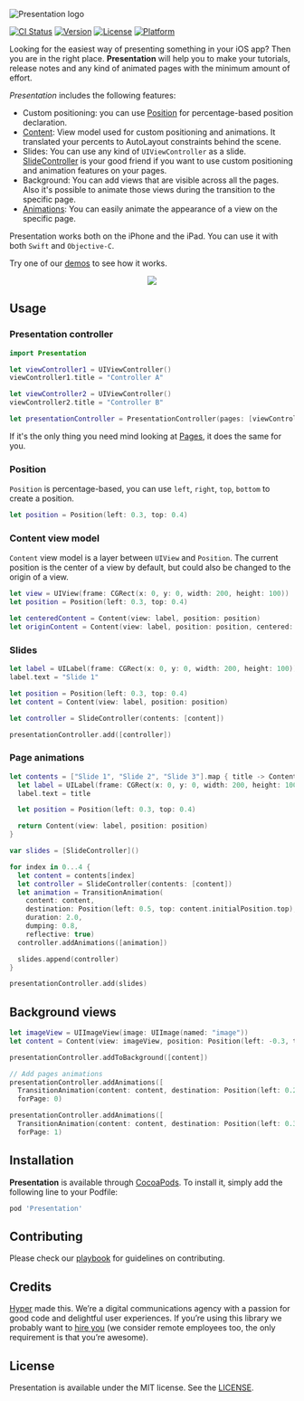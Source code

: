 ![Presentation logo](https://raw.githubusercontent.com/hyperoslo/Presentation/master/Images/logo_v3.png)

[![CI Status](http://img.shields.io/travis/hyperoslo/Presentation.svg?style=flat)](https://travis-ci.org/hyperoslo/Presentation)
[![Version](https://img.shields.io/cocoapods/v/Presentation.svg?style=flat)](http://cocoadocs.org/docsets/Presentation)
[![License](https://img.shields.io/cocoapods/l/Presentation.svg?style=flat)](http://cocoadocs.org/docsets/Presentation)
[![Platform](https://img.shields.io/cocoapods/p/Presentation.svg?style=flat)](http://cocoadocs.org/docsets/Presentation)

Looking for the easiest way of presenting something in your iOS app? Then you are in the right place. **Presentation** will help you to make your tutorials, release notes and any kind of animated pages with the minimum amount of effort.

*Presentation* includes the following features:

- Custom positioning: you can use [Position](https://github.com/hyperoslo/Presentation/blob/master/Source/Position.swift) for percentage-based position declaration.
- [Content](https://github.com/hyperoslo/Presentation/blob/master/Source/Content.swift): View model used for custom positioning and animations. It translated your percents to AutoLayout constraints behind the scene.
- Slides: You can use any kind of `UIViewController` as a slide. [SlideController](https://github.com/hyperoslo/Presentation/blob/master/Source/SlideController.swift) is your good friend if you want to use custom positioning and animation features on your pages.
- Background: You can add views that are visible across all the pages. Also it's possible to animate those views during the transition to the specific page.  
- [Animations](https://github.com/hyperoslo/Presentation/tree/master/Source/Animations): You can easily animate the appearance of a view on the specific page.

Presentation works both on the iPhone and the iPad. You can use it with both `Swift` and `Objective-C`.

Try one of our [demos](https://github.com/hyperoslo/Presentation/tree/master/Demos) to see how it works.

<p align="center">
  <img src="https://raw.githubusercontent.com/hyperoslo/Presentation/master/Demos/Parallax/Images/Parallax-v2.gif"/>
</p>

## Usage

### Presentation controller

```swift
import Presentation

let viewController1 = UIViewController()
viewController1.title = "Controller A"

let viewController2 = UIViewController()
viewController2.title = "Controller B"

let presentationController = PresentationController(pages: [viewController1, viewController2])
```

If it's the only thing you need mind looking at [Pages](https://github.com/hyperoslo/Pages), it does the same for you.

### Position

`Position` is percentage-based, you can use `left`, `right`, `top`, `bottom` to create a position.

```swift
let position = Position(left: 0.3, top: 0.4)
```

### Content view model

`Content` view model is a layer between `UIView` and `Position`. The current position is the center of a view by default, but could also be changed to the origin of a view.

```swift
let view = UIView(frame: CGRect(x: 0, y: 0, width: 200, height: 100))
let position = Position(left: 0.3, top: 0.4)

let centeredContent = Content(view: label, position: position)
let originContent = Content(view: label, position: position, centered: false)
```

### Slides

```swift
let label = UILabel(frame: CGRect(x: 0, y: 0, width: 200, height: 100))
label.text = "Slide 1"

let position = Position(left: 0.3, top: 0.4)
let content = Content(view: label, position: position)

let controller = SlideController(contents: [content])

presentationController.add([controller])
```

### Page animations

```swift
let contents = ["Slide 1", "Slide 2", "Slide 3"].map { title -> Content in
  let label = UILabel(frame: CGRect(x: 0, y: 0, width: 200, height: 100))
  label.text = title

  let position = Position(left: 0.3, top: 0.4)

  return Content(view: label, position: position)
}

var slides = [SlideController]()

for index in 0...4 {
  let content = contents[index]
  let controller = SlideController(contents: [content])
  let animation = TransitionAnimation(
    content: content,
    destination: Position(left: 0.5, top: content.initialPosition.top),
    duration: 2.0,
    dumping: 0.8,
    reflective: true)
  controller.addAnimations([animation])

  slides.append(controller)
}

presentationController.add(slides)
```

## Background views

```swift
let imageView = UIImageView(image: UIImage(named: "image"))
let content = Content(view: imageView, position: Position(left: -0.3, top: 0.2))

presentationController.addToBackground([content])

// Add pages animations
presentationController.addAnimations([
  TransitionAnimation(content: content, destination: Position(left: 0.2, top: 0.2))],
  forPage: 0)

presentationController.addAnimations([
  TransitionAnimation(content: content, destination: Position(left: 0.3, top: 0.2))],
  forPage: 1)
```

## Installation

**Presentation** is available through [CocoaPods](http://cocoapods.org). To install
it, simply add the following line to your Podfile:

```ruby
pod 'Presentation'
```

## Contributing

Please check our [playbook](https://github.com/hyperoslo/playbook/blob/master/GIT_AND_GITHUB.md) for guidelines on contributing.

## Credits

[Hyper](http://hyper.no) made this. We’re a digital communications agency with a passion for good code and delightful user experiences. If you’re using this library we probably want to [hire you](https://github.com/hyperoslo/iOS-playbook/blob/master/HYPER_RECIPES.md) (we consider remote employees too, the only requirement is that you’re awesome).

## License

Presentation is available under the MIT license. See the [LICENSE](https://github.com/hyperoslo/Presentation/blob/master/LICENSE.md).
